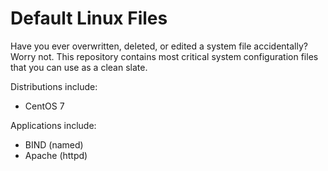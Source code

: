 # Default Linux Files

Have you ever overwritten, deleted, or edited a system file accidentally? Worry not. This repository contains most critical system configuration files that you can use as a clean slate.

Distributions include:
- CentOS 7

Applications include:
- BIND (named)
- Apache (httpd)